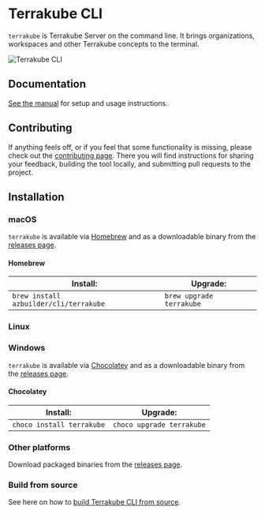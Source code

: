 # Terrakube CLI
`terrakube` is Terrakube Server on the command line. It brings organizations, workspaces and other Terrakube concepts to the terminal.

<img src='https://svgshare.com/i/Z3P.svg' title='Terrakube CLI' />

## Documentation

[See the manual][manual] for setup and usage instructions.

## Contributing

If anything feels off, or if you feel that some functionality is missing, please check out the [contributing page][contributing]. There you will find instructions for sharing your feedback, building the tool locally, and submitting pull requests to the project.

## Installation

### macOS
`terrakube` is available via [Homebrew][] and as a downloadable binary from the [releases page][].


#### Homebrew

| Install:          | Upgrade:          |
| ----------------- | ----------------- |
| `brew install azbuilder/cli/terrakube` | `brew upgrade terrakube` |


### Linux


### Windows

`terrakube` is available via [Chocolatey][] and as a downloadable binary from the [releases page][].

#### Chocolatey

| Install:           | Upgrade:           |
| ------------------ | ------------------ |
| `choco install terrakube` | `choco upgrade terrakube` |


### Other platforms

Download packaged binaries from the [releases page][].

### Build from source

See here on how to [build Terrakube CLI from source][build from source].

[manual]: https://terrakube.gitbook.io/terrakube/cli/install
[Homebrew]: https://brew.sh
[Chocolatey]: https://chocolatey.org
[releases page]: https://github.com/azbuilder/terrakube-cli/releases/latest
[contributing]: ./.github/CONTRIBUTING.md
[build from source]: ./docs/source.md
